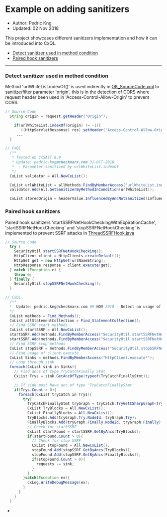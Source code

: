 # Example on adding sanitizers
* Author:   Pedric Kng  
* Updated:  02 Nov 2018

This project showcases different sanitizers implementation and how it can be introduced into CxQL.
* [Detect sanitizer used in method condition](#Detect-sanitizer-used-in-method-condition)
* [Paired hook sanitizers](#Paired-hook-sanitizers)

***
### Detect sanitizer used in method condition
 Method 'urlWhiteList.indexOf()' is used indirectly in [OK_SourceCode.xml](OK_SourceCode.java) to sanitize/filter parameter 'origin', this is in the detection of CORS where request header been used in 'Access-Control-Allow-Origin' to prevent CORS.
```java
// Source Code
  String origin = request.getHeader("Origin");

	if(urlWhiteList.indexOf(origin) != -1){
	   ((HttpServletResponse) res).setHeader("Access-Control-Allow-Origin", origin);
     ...
  }
```
```csharp
// CxQL
  /**
   * Tested on CxSAST 8.9
   * Update: pedric.kng@checkmarx.com 31-OCT-2018
   *  - Parameter sanitized by urlWhiteList.indexOf
   */
  CxList validator = All.NewCxList();

  CxList urlWhiteList = allMethods.FindByMemberAccess("urlWhiteList.indexOf*");
  validator.Add(All.GetSanitizerByMethodInCondition(urlWhiteList));

  CxList storedOrigin = headerValue.InfluencedByAndNotSanitized(influencers, validator);
```

### Paired hook sanitizers
Paired hook sanitizers 'startSSRFNetHookCheckingWithExpirationCache', 'startSSRFNetHookChecking' and 'stopSSRFNetHookChecking' is implemented to prevent SSRF attacks in [ThreadSSRFHook.java](ThreadSSRFHook.java)
```java
// Source Code
  try {
    SecurityUtil.startSSRFNetHookChecking();
    HttpClient client = HttpClients.createDefault();
    HttpGet get = new HttpGet(urlNameString);
    HttpResponse response = client.execute(get);
  } catch (Exception e) {
    throw e;
  } finally {
    SecurityUtil.stopSSRFNetHookChecking();
  }
```
```java
// CxQL
  /**
  *  Update: pedric.kng@checkmarx.com 09-NOV-2018 - Detect no usage of SSRFNetHook
  */
  CxList methods = Find_Methods();
  CxList allStatementCollection = Find_StatementCollection();
  // Find SSRF start methods
  CxList startSSRF = All.NewCxList();
  startSSRF.Add(methods.FindByMemberAccess("SecurityUtil.startSSRFNetHookCheckingWithExpirationCache"));
  startSSRF.Add(methods.FindByMemberAccess("SecurityUtil.startSSRFNetHookChecking"));
  // Find SSRF stop methods
  CxList stopSSRF = methods.FindByMemberAccess("SecurityUtil.stopSSRFNetHookChecking");
  // Find usage of client.execute
  CxList Sinks = methods.FindByMemberAccess("HttpClient.execute*");
  // Loop through sink
  foreach(CxList sink in Sinks){
    // Find ancs of type TryCatchFinally Stmt
    CxList Trys = sink.GetAncOfType(typeof(TryCatchFinallyStmt));

    // If sink must have anc of type 'TryCatchFinallyStmt'
    if(Trys.Count > 0){
      foreach(CxList tryCatch in Trys){
        try{
          TryCatchFinallyStmt tryGraph = tryCatch.TryGetCSharpGraph<TryCatchFinallyStmt>();
          CxList TryBlocks = All.NewCxList();
          CxList FinallyBlocks = All.NewCxList();
          TryBlocks.Add(tryGraph.Try.NodeId, tryGraph.Try);
          FinallyBlocks.Add(tryGraph.Finally.NodeId, tryGraph.Finally);
          // Check for startSSRF
          CxList startFound = startSSRF.GetByAncs(TryBlocks);
          if(startFound.Count > 0){
            // Check for stop SSRF
            CxList stopFound = All.NewCxList();
            stopFound.Add(stopSSRF.GetByAncs(TryBlocks));
            stopFound.Add(stopSSRF.GetByAncs(FinallyBlocks));
            if(stopFound.Count > 0){
              requests -= sink;
            }
          }
        }catch(Exception ex){
          cxLog.WriteDebugMessage(ex);
        }
      }
    }
  }
```

*
